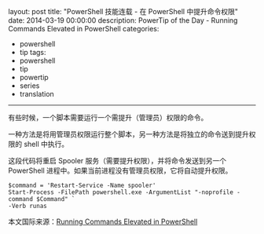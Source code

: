 ﻿layout: post
title: "PowerShell 技能连载 - 在 PowerShell 中提升命令权限"
date: 2014-03-19 00:00:00
description: PowerTip of the Day - Running Commands Elevated in PowerShell
categories:
- powershell
- tip
tags:
- powershell
- tip
- powertip
- series
- translation
---
有些时候，一个脚本需要运行一个需提升（管理员）权限的命令。

一种方法是将用管理员权限运行整个脚本，另一种方法是将独立的命令送到提升权限的 shell 中执行。

这段代码将重启 Spooler 服务（需要提升权限），并将命令发送到另一个 PowerShell 进程中。如果当前进程没有管理员权限，它将自动提升权限。

    $command = 'Restart-Service -Name spooler'
    Start-Process -FilePath powershell.exe -ArgumentList "-noprofile -command $Command" `  
    -Verb runas 

<!--more-->
本文国际来源：[Running Commands Elevated in PowerShell](http://community.idera.com/powershell/powertips/b/tips/posts/running-commands-elevated-in-powershell)
